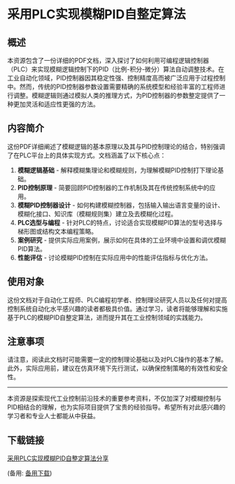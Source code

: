 # 采用PLC实现模糊PID自整定算法

## 概述

本资源包含了一份详细的PDF文档，深入探讨了如何利用可编程逻辑控制器（PLC）来实现模糊逻辑控制下的PID（比例-积分-微分）算法自动调整技术。在工业自动化领域，PID控制器因其稳定性强、控制精度高而被广泛应用于过程控制中。然而，传统的PID控制器参数设置需要精确的系统模型和经验丰富的工程师进行调整。模糊逻辑则通过模拟人类的推理方式，为PID控制器的参数整定提供了一种更加灵活和适应性更强的方法。

## 内容简介

这份PDF详细阐述了模糊逻辑的基本原理以及其与PID控制理论的结合，特别强调了在PLC平台上的具体实现方式。文档涵盖了以下核心点：

1. **模糊逻辑基础** - 解释模糊集理论和模糊规则，为理解模糊PID控制打下理论基础。
2. **PID控制原理** - 简要回顾PID控制器的工作机制及其在传统控制系统中的应用。
3. **模糊PID控制器设计** - 如何构建模糊控制器，包括输入输出语言变量的设计、模糊化接口、知识库（模糊规则集）建立及去模糊化过程。
4. **PLC选型与编程** - 针对PLC的特点，讨论适合实现模糊PID算法的型号选择与梯形图或结构文本编程策略。
5. **案例研究** - 提供实际应用案例，展示如何在具体的工业环境中设置和调优模糊PID算法。
6. **性能评估** - 讨论模糊PID控制在实际应用中的性能评估指标与优化方法。

## 使用对象

这份文档对于自动化工程师、PLC编程初学者、控制理论研究人员以及任何对提高控制系统自动化水平感兴趣的读者都极具价值。通过学习，读者将能够理解和实施基于PLC的模糊PID自整定算法，进而提升其在工业控制领域的实践能力。

## 注意事项

请注意，阅读此文档时可能需要一定的控制理论基础以及对PLC操作的基本了解。此外，实际应用前，建议在仿真环境下先行测试，以确保控制策略的有效性和安全性。

---

本资源是探索现代工业控制前沿技术的重要参考资料，不仅加深了对模糊控制与PID相结合的理解，也为实际项目提供了宝贵的经验指导。希望所有对此感兴趣的学习者和专业人士都能从中获益。

## 下载链接
[采用PLC实现模糊PID自整定算法分享](https://pan.quark.cn/s/d294d3d169c7) 

(备用: [备用下载](https://pan.baidu.com/s/19cti5YKJMTa5sU8tj0J2Ow?pwd=1234))
